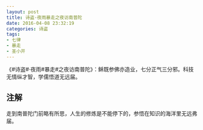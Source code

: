 ```yaml
---
layout: post
title: 诗盗·夜雨暴走之夜访南普陀
date: 2016-04-08 23:32:19
categories: 诗盗
tags:
- 七律
- 暴走
- 圣小开
---
```

《#诗盗#·夜雨#暴走#之夜访南普陀》：稣既参佛亦造业，七分正气三分邪。科技无情纵才智，学儒悟道无远届。

## 注解
走到南普陀门前略有所思，人生的修炼是不能停下的，参悟在知识的海洋里无远弗届。

